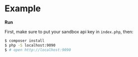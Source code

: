 # Example


**Run**

First, make sure to put your sandbox api key in `index.php`, then:

```bash
$ composer install
$ php -S localhost:9090
$ # open http://localhost:9090
```